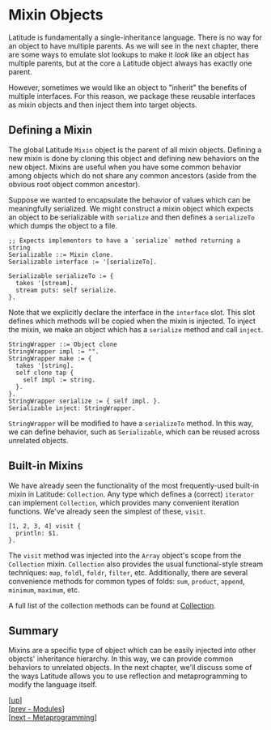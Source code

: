 
# Mixin Objects

Latitude is fundamentally a single-inheritance language. There is no
way for an object to have multiple parents. As we will see in the next
chapter, there are some ways to emulate slot lookups to make it *look*
like an object has multiple parents, but at the core a Latitude object
always has exactly one parent.

However, sometimes we would like an object to "inherit" the benefits
of multiple interfaces. For this reason, we package these reusable
interfaces as mixin objects and then inject them into target objects.

## Defining a Mixin

The global Latitude `Mixin` object is the parent of all mixin objects.
Defining a new mixin is done by cloning this object and defining new
behaviors on the new object. Mixins are useful when you have some
common behavior among objects which do not share any common ancestors
(aside from the obvious root object common ancestor).

Suppose we wanted to encapsulate the behavior of values which can be
meaningfully serialized. We might construct a mixin object which
expects an object to be serializable with `serialize` and then defines
a `serializeTo` which dumps the object to a file.

    ;; Expects implementors to have a `serialize` method returning a string
    Serializable ::= Mixin clone.
    Serializable interface := '[serializeTo].

    Serializable serializeTo := {
      takes '[stream].
      stream puts: self serialize.
    }.

Note that we explicitly declare the interface in the `interface` slot.
This slot defines which methods will be copied when the mixin is
injected. To inject the mixin, we make an object which has a
`serialize` method and call `inject`.

    StringWrapper ::= Object clone
    StringWrapper impl := "".
    StringWrapper make := {
      takes '[string].
      self clone tap {
        self impl := string.
      }.
    }.
    StringWrapper serialize := { self impl. }.
    Serializable inject: StringWrapper.

`StringWrapper` will be modified to have a `serializeTo` method. In
this way, we can define behavior, such as `Serializable`, which can be
reused across unrelated objects.

## Built-in Mixins

We have already seen the functionality of the most frequently-used
built-in mixin in Latitude: `Collection`. Any type which defines a
(correct) `iterator` can implement `Collection`, which provides many
convenient iteration functions. We've already seen the simplest of
these, `visit`.

    [1, 2, 3, 4] visit {
      println: $1.
    }.

The `visit` method was injected into the `Array` object's scope from
the `Collection` mixin. `Collection` also provides the usual
functional-style stream techniques: `map`, `foldl`, `foldr`, `filter`,
etc. Additionally, there are several convenience methods for common
types of folds: `sum`, `product`, `append`, `minimum`, `maximum`, etc.

A full list of the collection methods can be found
at [Collection](/spec/ii_standard_library/collection.md).

## Summary

Mixins are a specific type of object which can be easily injected into
other objects' inheritance hierarchy. In this way, we can provide
common behaviors to unrelated objects. In the next chapter, we'll
discuss some of the ways Latitude allows you to use reflection and
metaprogramming to modify the language itself.

[[up](.)]
<br/>[[prev - Modules](modules.md)]
<br/>[[next - Metaprogramming](meta.md)]
